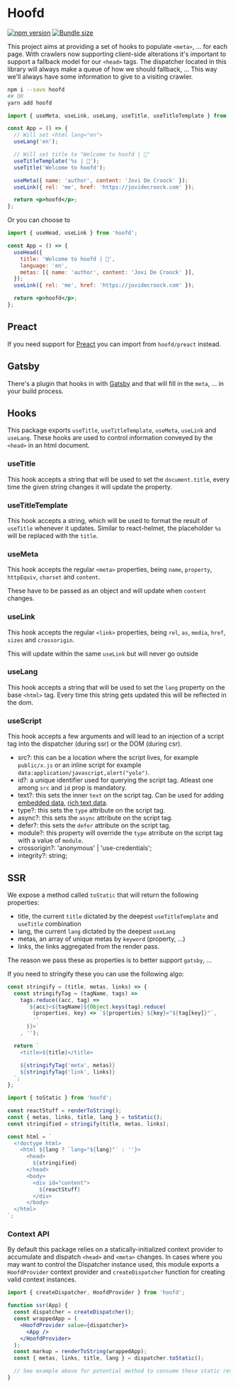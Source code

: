 # Hoofd

[![npm version](https://badgen.net/npm/v/hoofd)](https://www.npmjs.com/package/hoofd)
[![Bundle size](https://badgen.net/bundlephobia/minzip/hoofd)](https://badgen.net/bundlephobia/minzip/hoofd)

This project aims at providing a set of hooks to populate `<meta>`, ... for each page. With crawlers now supporting
client-side alterations it's important to support a fallback model for our `<head>` tags. The dispatcher located in this
library will always make a queue of how we should fallback, ... This way we'll always have some information to give to a
visiting crawler.

```sh
npm i --save hoofd
## OR
yarn add hoofd
```

```jsx
import { useMeta, useLink, useLang, useTitle, useTitleTemplate } from 'hoofd';

const App = () => {
  // Will set <html lang="en">
  useLang('en');

  // Will set title to "Welcome to hoofd | 💭"
  useTitleTemplate('%s | 💭');
  useTitle('Welcome to hoofd');

  useMeta({ name: 'author', content: 'Jovi De Croock' });
  useLink({ rel: 'me', href: 'https://jovidecroock.com' });

  return <p>hoofd</p>;
};
```

Or you can choose to

```jsx
import { useHead, useLink } from 'hoofd';

const App = () => {
  useHead({
    title: 'Welcome to hoofd | 💭',
    language: 'en',
    metas: [{ name: 'author', content: 'Jovi De Croock' }],
  });
  useLink({ rel: 'me', href: 'https://jovidecroock.com' });

  return <p>hoofd</p>;
};
```

## Preact

If you need support for [Preact](https://preactjs.com/) you can import from `hoofd/preact` instead.

## Gatsby

There's a plugin that hooks in with [Gatsby](https://www.npmjs.com/package/gatsby-plugin-hoofd) and that
will fill in the `meta`, ... in your build process.

## Hooks

This package exports `useTitle`, `useTitleTemplate`, `useMeta`, `useLink` and `useLang`. These hooks
are used to control information conveyed by the `<head>` in an html document.

### useTitle

This hook accepts a string that will be used to set the `document.title`, every time the
given string changes it will update the property.

### useTitleTemplate

This hook accepts a string, which will be used to format the result of `useTitle` whenever
it updates. Similar to react-helmet, the placeholder `%s` will be replaced with the `title`.

### useMeta

This hook accepts the regular `<meta>` properties, being `name`, `property`, `httpEquiv`,
`charset` and `content`.

These have to be passed as an object and will update when `content` changes.

### useLink

This hook accepts the regular `<link>` properties, being `rel`, `as`, `media`,
`href`, `sizes` and `crossorigin`.

This will update within the same `useLink` but will never go outside

### useLang

This hook accepts a string that will be used to set the `lang` property on the
base `<html>` tag. Every time this string gets updated this will be reflected in the dom.

### useScript

This hook accepts a few arguments and will lead to an injection of a script tag into the dispatcher (during ssr)
or the DOM (during csr).

- src?: this can be a location where the script lives, for example `public/x.js` or an inline script for example `data:application/javascript,alert("yolo")`.
- id?: a unique identifier used for querying the script tag. Atleast one among `src` and `id` prop is mandatory.
- text?: this sets the inner `text` on the script tag. Can be used for adding [embedded data](https://developer.mozilla.org/en-US/docs/Web/HTML/Element/script#embedding_data_in_html), [rich text data](https://developers.google.com/search/docs/guides/intro-structured-data).
- type?: this sets the `type` attribute on the script tag.
- async?: this sets the `async` attribute on the script tag.
- defer?: this sets the `defer` attribute on the script tag.
- module?: this property will override the `type` atrribute on the script tag with a value of `module`.
- crossorigin?: 'anonymous' | 'use-credentials';
- integrity?: string;

## SSR

We expose a method called `toStatic` that will return the following properties:

- title, the current `title` dictated by the deepest `useTitleTemplate` and `useTitle` combination
- lang, the current `lang` dictated by the deepest `useLang`
- metas, an array of unique metas by `keyword` (property, ...)
- links, the links aggregated from the render pass.

The reason we pass these as properties is to better support `gatsby`, ...

If you need to stringify these you can use the following algo:

```js
const stringify = (title, metas, links) => {
  const stringifyTag = (tagName, tags) =>
    tags.reduce((acc, tag) => 
      `${acc}<${tagName}${Object.keys(tag).reduce(
        (properties, key) => `${properties} ${key}="${tag[key]}"`,
        ''
      )}>`
    , '');

  return `
    <title>${title}</title>

    ${stringifyTag('meta', metas)}
    ${stringifyTag('link', links)}
  `;
};
```

```js
import { toStatic } from 'hoofd';

const reactStuff = renderToString();
const { metas, links, title, lang } = toStatic();
const stringified = stringify(title, metas, links);

const html = `
  <!doctype html>
    <html ${lang ? `lang="${lang}"` : ''}>
      <head>
        ${stringified}
      </head>
      <body>
        <div id="content">
          ${reactStuff}
        </div>
      </body>
  </html>
`;
```

### Context API

By default this package relies on a statically-initialized context provider to accumulate and
dispatch `<head>` and `<meta>` changes. In cases where you may want to control the Dispatcher
instance used, this module exports a `HoofdProvider` context provider and `createDispatcher`
function for creating valid context instances.

```jsx
import { createDispatcher, HoofdProvider } from 'hoofd';

function ssr(App) {
  const dispatcher = createDispatcher();
  const wrappedApp = (
    <HoofdProvider value={dispatcher}>
      <App />
    </HoofdProvider>
  );
  const markup = renderToString(wrappedApp);
  const { metas, links, title, lang } = dispatcher.toStatic();

  // See example above for potential method to consume these static results.
}
```
